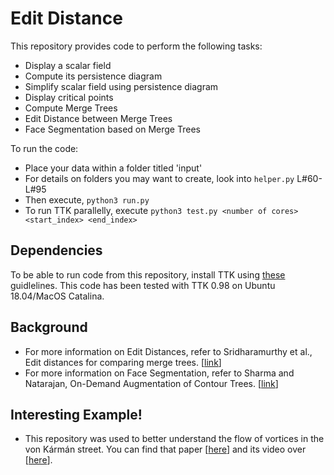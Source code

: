 # Edit Distance

This repository provides code to perform the following tasks:

- Display a scalar field
- Compute its persistence diagram
- Simplify scalar field using persistence diagram
- Display critical points
- Compute Merge Trees
- Edit Distance between Merge Trees
- Face Segmentation based on Merge Trees

To run the code:

- Place your data within a folder titled 'input'
- For details on folders you may want to create, look into `helper.py` L#60-L#95
- Then execute, `python3 run.py`
- To run TTK parallelly, execute `python3 test.py <number of cores> <start_index> <end_index>`

## Dependencies

To be able to run code from this repository, install TTK using [these](https://topology-tool-kit.github.io/installation.html) guidlelines. This code has been tested with TTK 0.98 on Ubuntu 18.04/MacOS Catalina. 

## Background

- For more information on Edit Distances, refer to Sridharamurthy et al., Edit distances for comparing merge trees. [[link](http://vgl.csa.iisc.ac.in/pub/paper.php?pid=054)]
- For more information on Face Segmentation, refer to Sharma and Natarajan, On-Demand Augmentation of Contour Trees. [[link](http://vgl.csa.iisc.ac.in/pub/paper.php?pid=055)]

## Interesting Example!

- This repository was used to better understand the flow of vortices in the von Kármán street. You can find that paper [[here](https://hal.inria.fr/hal-02344001/file/Analysis_of_the_2D_von_Karman_street.pdf)] and its video over [[here](https://youtu.be/R76PkSjn9Sk)].
